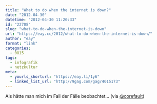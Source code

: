 ```yaml
---
title: "What to do when the internet is down?"
date: "2012-04-30"
datetime: "2012-04-30 11:20:33"
id: "22708"
slug: "what-to-do-when-the-internet-is-down"
url: "https://eay.cc/2012/what-to-do-when-the-internet-is-down/"
author: "eay"
format: "link"
categories:
  - 0815
tags:
  - infografik
  - netzkultur
meta:
  - yourls_shorturl: "https://eay.li/1y6"
  - linked_list_url: "http://9gag.com/gag/4015173"
---
```


Als hätte man mich im Fall der Fälle beobachtet... (via [@corefault](http://twitter.com/corefault))
